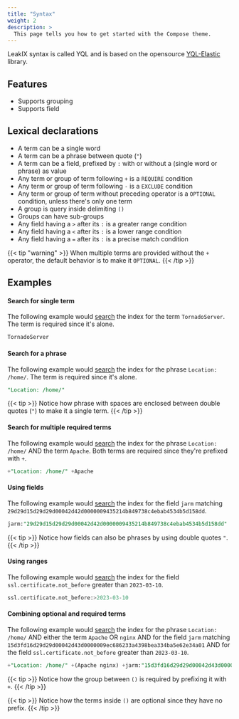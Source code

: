 ```yaml
---
title: "Syntax"
weight: 2
description: >
  This page tells you how to get started with the Compose theme.
---
```



LeakIX syntax is called YQL and is based on the opensource [YQL-Elastic](https://github.com/LeakIX/yql-elastic) library.

## Features

- Supports grouping
- Supports field

## Lexical declarations

- A term can be a single word
- A term can be a phrase between quote (`"`)
- A term can be a field, prefixed by `:` with or without a (single word or phrase) as value
- Any term or group of term following `+` is a `REQUIRE` condition
- Any term or group of term following `-` is a `EXCLUDE` condition
- Any term or group of term without preceding operator is a `OPTIONAL` condition, unless there's only one term
- A group is query inside delimiting `()`
- Groups can have sub-groups
- Any field having a `>` after its `:` is a greater range condition
- Any field having a `<` after its `:` is a lower range condition
- Any field having a `=` after its `:` is a precise match condition

{{< tip "warning" >}}
When multiple terms are provided without the `+` operator, the default behavior is to make it `OPTIONAL`.
{{< /tip >}}

## Examples

#### Search for single term

The following example would [search](https://leakix.net/search?scope=service&q=TornadoServer) the index for the term `TornadoServer`. The term is required since it's alone.

```sql
TornadoServer
```

#### Search for a phrase

The following example would [search](https://leakix.net/search?scope=service&q=%22Location%3A+%2Fhome%2F%22) the index for the phrase `Location: /home/`. The term is required since it's alone.

```sql
"Location: /home/"
```

{{< tip >}}
Notice how phrase with spaces are enclosed between double quotes (`"`) to make it a single term.
{{< /tip >}}

#### Search for multiple required terms

The following example would [search](https://leakix.net/search?scope=service&q=%2B%22Location%3A+%2Fhome%2F%22+%2B%22Apache%22) the index for the phrase `Location: /home/` AND the term `Apache`. Both terms are required since they're prefixed with `+`.

```sql
+"Location: /home/" +Apache
```

#### Using fields

The following example would [search](https://leakix.net/search?scope=service&q=jarm%3A%2229d29d15d29d29d00042d42d0000009435214b849738c4ebab4534b5d158dd%22) the index for the field `jarm` matching `29d29d15d29d29d00042d42d0000009435214b849738c4ebab4534b5d158dd`.

```sql
jarm:"29d29d15d29d29d00042d42d0000009435214b849738c4ebab4534b5d158dd"
```

{{< tip >}}
Notice how fields can also be phrases by using double quotes `"`.
{{< /tip >}}

#### Using ranges

The following example would [search](https://leakix.net/search?scope=service&q=%2Bssl.certificate.not_before%3A%3E2023-03-10) the index for the field `ssl.certificate.not_before` greater than `2023-03-10`.

```sql
ssl.certificate.not_before:>2023-03-10
```


#### Combining optional and required terms

The following example would [search](https://leakix.net/search?page=0&q=%2B%22Location%3A+%2Fhome%2F%22+%2B%22Apache%22+%2Bjarm%3A%2215d3fd16d29d29d00042d43d0000009ec686233a4398bea334ba5e62e34a01%22&scope=service) the index for the phrase `Location: /home/` AND either the term `Apache` OR `nginx` AND for the field `jarm` matching `15d3fd16d29d29d00042d43d0000009ec686233a4398bea334ba5e62e34a01` AND for the field `ssl.certificate.not_before` greater than `2023-03-10`.

```sql
+"Location: /home/" +(Apache nginx) +jarm:"15d3fd16d29d29d00042d43d0000009ec686233a4398bea334ba5e62e34a01" +ssl.certificate.not_before:>2023-02-10
```

{{< tip >}}
Notice how the group between `()` is required by prefixing it with `+`.
{{< /tip >}}

{{< tip >}}
Notice how the terms inside `()` are optional since they have no prefix.
{{< /tip >}}

